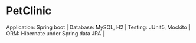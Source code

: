 # PetClinic
Application: Spring boot | 
Database: MySQL, H2 | 
Testing: JUnit5, Mockito | 
ORM: Hibernate under Spring data JPA |
